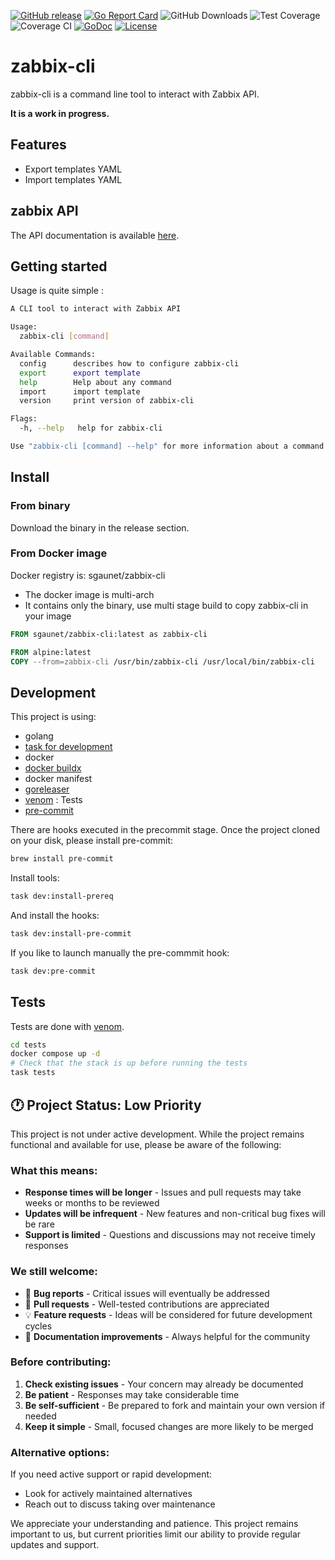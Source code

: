 [![GitHub release](https://img.shields.io/github/release/sgaunet/zabbix-cli.svg)](https://github.com/sgaunet/zabbix-cli/releases/latest)
[![Go Report Card](https://goreportcard.com/badge/github.com/sgaunet/zabbix-cli)](https://goreportcard.com/report/github.com/sgaunet/zabbix-cli)
![GitHub Downloads](https://img.shields.io/github/downloads/sgaunet/zabbix-cli/total)
![Test Coverage](https://raw.githubusercontent.com/wiki/sgaunet/zabbix-cli/coverage-badge.svg)
![Coverage CI](https://github.com/sgaunet/zabbix-cli/actions/workflows/coverage.yml/badge.svg)
[![GoDoc](https://godoc.org/github.com/sgaunet/zabbix-cli?status.svg)](https://godoc.org/github.com/sgaunet/zabbix-cli)
[![License](https://img.shields.io/github/license/sgaunet/zabbix-cli.svg)](LICENSE)

# zabbix-cli

zabbix-cli is a command line tool to interact with Zabbix API.

**It is a work in progress.**

## Features

- Export templates YAML
- Import templates YAML

## zabbix API

The API documentation is available [here](https://www.zabbix.com/documentation/6.0/en/manual/api/reference/configuration/export).

## Getting started

Usage is quite simple :

```bash
A CLI tool to interact with Zabbix API

Usage:
  zabbix-cli [command]

Available Commands:
  config      describes how to configure zabbix-cli
  export      export template
  help        Help about any command
  import      import template
  version     print version of zabbix-cli

Flags:
  -h, --help   help for zabbix-cli

Use "zabbix-cli [command] --help" for more information about a command.
```

## Install

### From binary

Download the binary in the release section.

### From Docker image

Docker registry is: sgaunet/zabbix-cli

- The docker image is multi-arch
- It contains only the binary, use multi stage build to copy zabbix-cli in your image

```Dockerfile
FROM sgaunet/zabbix-cli:latest as zabbix-cli

FROM alpine:latest
COPY --from=zabbix-cli /usr/bin/zabbix-cli /usr/local/bin/zabbix-cli
```

## Development

This project is using:

- golang
- [task for development](https://taskfile.dev/#/)
- docker
- [docker buildx](https://github.com/docker/buildx)
- docker manifest
- [goreleaser](https://goreleaser.com/)
- [venom](https://github.com/ovh/venom) : Tests
- [pre-commit](https://pre-commit.com/)

There are hooks executed in the precommit stage. Once the project cloned on your disk, please install pre-commit:

```bash
brew install pre-commit
```

Install tools:

```bash
task dev:install-prereq
```

And install the hooks:

```bash
task dev:install-pre-commit
```

If you like to launch manually the pre-commmit hook:

```bash
task dev:pre-commit
```

## Tests

Tests are done with [venom](https://github.com/ovh/venom).

```bash
cd tests
docker compose up -d
# Check that the stack is up before running the tests
task tests
```

## 🕐 Project Status: Low Priority

This project is not under active development. While the project remains functional and available for use, please be aware of the following:

### What this means:
- **Response times will be longer** - Issues and pull requests may take weeks or months to be reviewed
- **Updates will be infrequent** - New features and non-critical bug fixes will be rare
- **Support is limited** - Questions and discussions may not receive timely responses

### We still welcome:
- 🐛 **Bug reports** - Critical issues will eventually be addressed
- 🔧 **Pull requests** - Well-tested contributions are appreciated
- 💡 **Feature requests** - Ideas will be considered for future development cycles
- 📖 **Documentation improvements** - Always helpful for the community

### Before contributing:
1. **Check existing issues** - Your concern may already be documented
2. **Be patient** - Responses may take considerable time
3. **Be self-sufficient** - Be prepared to fork and maintain your own version if needed
4. **Keep it simple** - Small, focused changes are more likely to be merged

### Alternative options:
If you need active support or rapid development:
- Look for actively maintained alternatives
- Reach out to discuss taking over maintenance

We appreciate your understanding and patience. This project remains important to us, but current priorities limit our ability to provide regular updates and support.
